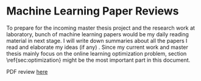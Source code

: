 # Machine Learning Paper Reviews
To prepare for the incoming master thesis project and the research work at laboratory, bunch of machine learning papers would be my daily reading material in next stage. I will write down summaries about all the papers I read and elaborate my ideas (if any) . Since my current work and master thesis mainly focus on the online learning optimization problem, section \ref{sec:optimization} might be the most important part in this document. 

PDF review [here](https://github.com/sulxxy/Machine_Learning_Paper_Reviews/blob/master/Machine_Learning_Paper_Reviews.pdf)
